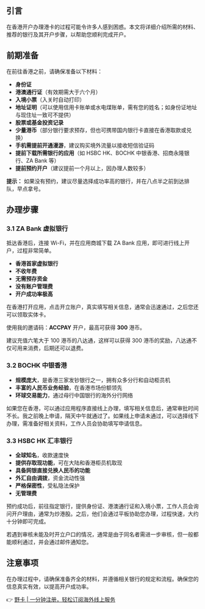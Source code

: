 ## 引言

在香港开户办理港卡的过程可能令许多人感到困惑。本文将详细介绍所需的材料、推荐的银行及其开户步骤，以帮助您顺利完成开户。

## 前期准备

在前往香港之前，请确保准备以下材料：

- **身份证**
- **港澳通行证**（有效期需大于六个月）
- **入境小票**（入关时自动打印）
- **地址证明**（可以使用信用卡账单或水电煤账单，需有您的姓名；如身份证地址与现住址一致可不提供）
- **股票或基金投资记录**
- **少量港币**（部分银行要求预存，但也可携带国内银行卡直接在香港取款或兑换）
- **手机需提前开通漫游**，建议购买境外流量以接收短信验证码
- **提前下载所需银行的应用**（如 HSBC HK、BOCHK 中银香港、招商永隆银行、ZA Bank 等）
- **提前预约开户**（建议提前一个月以上，因办理人数较多）

**提示：** 如果没有预约，建议尽量选择成功率高的银行，并在八点半之前到达排队，早点拿号。

## 办理步骤

### 3.1 ZA Bank 虚拟银行

抵达香港后，连接 Wi-Fi，并在应用商城下载 ZA Bank 应用，即可进行线上开户，过程非常简单。

- **香港首家虚拟银行**
- **不收年费**
- **无需预存资金**
- **没有账户管理费**
- **开户成功率极高**

在香港打开应用，点击开立账户，真实填写相关信息，通常会迅速通过，之后您还可以领取实体卡。

使用我的邀请码：**ACCPAY** 开户，最高可获得 **300** 港币。

建议充值六笔大于 100 港币的八达通，这样可以获得 300 港币的奖励，八达通不仅可用来消费，后期还可以退费。

### 3.2 BOCHK 中银香港

- **规模庞大**，是香港三家发钞银行之一，拥有众多分行和自动柜员机
- **丰富的人民币业务经验**，在香港市场份额领先
- **环球交易能力**，通过母行中国银行的海外分行网络

如果您在香港，可以通过应用程序直接线上办理，填写相关信息后，通常审批时间不长。我之前晚上申请，隔天中午就通过了。如果线上申请未通过，可以选择线下办理，需准备好相关资料，工作人员会协助填写申请信息。

### 3.3 HSBC HK 汇丰银行

- **全球知名**，收款速度快
- **提供存取现功能**，可在大陆和香港柜员机取现
- **具备网银直接兑换人民币的功能**
- **外汇自由调拨**，资金流动性强
- **严格保密性**，受私隐法保护
- **无管理费**

预约成功后，前往指定银行，提供身份证、港澳通行证和入境小票，工作人员会询问开户理由，通常为炒港股。之后，他们会通过平板协助您办理，过程快速，大约十分钟即可完成。

若遇到审核未能及时开立户口的情况，通常是由于同名者需进一步审核，但一般都能顺利通过，并会通过邮件通知您。

## 注意事项

在办理过程中，请确保准备齐全的材料，并遵循相关银行的规定和流程。确保您的信息真实有效，以提高开户成功率。

👉 [野卡 | 一分钟注册，轻松订阅海外线上服务](https://bit.ly/bewildcard)